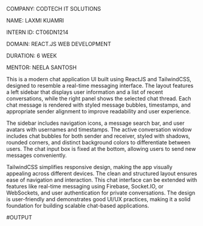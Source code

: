 COMPANY: CODTECH IT SOLUTIONS

NAME: LAXMI KUAMRI

INTERN ID: CT06DN1214

DOMAIN: REACT.JS WEB DEVELOPMENT

DURATION: 6 WEEK

MENTOR: NEELA SANTOSH

This is a modern chat application UI built using ReactJS and TailwindCSS, designed to resemble a real-time messaging interface. The layout features a left sidebar that displays user information and a list of recent conversations, while the right panel shows the selected chat thread. Each chat message is rendered with styled message bubbles, timestamps, and appropriate sender alignment to improve readability and user experience.

The sidebar includes navigation icons, a message search bar, and user avatars with usernames and timestamps. The active conversation window includes chat bubbles for both sender and receiver, styled with shadows, rounded corners, and distinct background colors to differentiate between users. The chat input box is fixed at the bottom, allowing users to send new messages conveniently.

TailwindCSS simplifies responsive design, making the app visually appealing across different devices. The clean and structured layout ensures ease of navigation and interaction. This chat interface can be extended with features like real-time messaging using Firebase, Socket.IO, or WebSockets, and user authentication for private conversations. The design is user-friendly and demonstrates good UI/UX practices, making it a solid foundation for building scalable chat-based applications.

#OUTPUT

